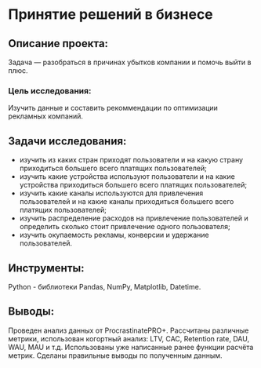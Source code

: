 # Принятие решений в бизнесе

## Описание проекта:

Задача — разобраться в причинах убытков компании и помочь выйти в плюс.

### Цель исследования:

Изучить данные и составить рекоммендации по оптимизации рекламных компаний.

## Задачи исследования:

- изучить из каких стран приходят пользователи и на какую страну приходиться большего всего платящих пользователей;
- изучить какие устройства используют пользователи и на какие устройства приходиться большего всего платящих пользователей;
- изучить какие каналы используются для привлечения пользователей и на какие каналы приходиться большего всего платящих пользователей;
- изучить распределение расходов на привлечение пользователей и определить сколько стоит привлечение одного пользователя;
- изучить окупаемость рекламы, конверсии и удержание пользователей.

## Инструменты:

Python - библиотеки Pandas, NumPy, Matplotlib, Datetime.

## Выводы: 
Проведен анализ данных от ProcrastinatePRO+. Рассчитаны различные метрики, использован когортный анализ: LTV, CAC, Retention rate, DAU, WAU, MAU и т.д. Использованы уже написанные ранее функции расчёта метрик. Сделаны правильные выводы по полученным данным.
